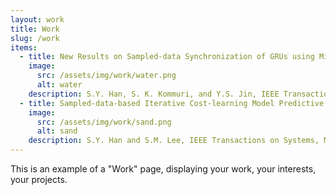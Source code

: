 ```yaml
---
layout: work
title: Work
slug: /work
items:
  - title: New Results on Sampled-data Synchronization of GRUs using Mismatched Parameters
    image:
      src: /assets/img/work/water.png
      alt: water
    description: S.Y. Han, S. K. Kommuri, and Y.S. Jin, IEEE Transactions on Neural Networks and Learning Systems (Submission).
  - title: Sampled-data-based Iterative Cost-learning Model Predictive Control for T-S Fuzzy Systems
    image:
      src: /assets/img/work/sand.png
      alt: sand
    description: S.Y. Han and S.M. Lee, IEEE Transactions on Systems, Man, and Cybernetics: Systems (Under Review).
---
```


This is an example of a "Work" page, displaying your work, your interests, your projects.
<br />
<br />